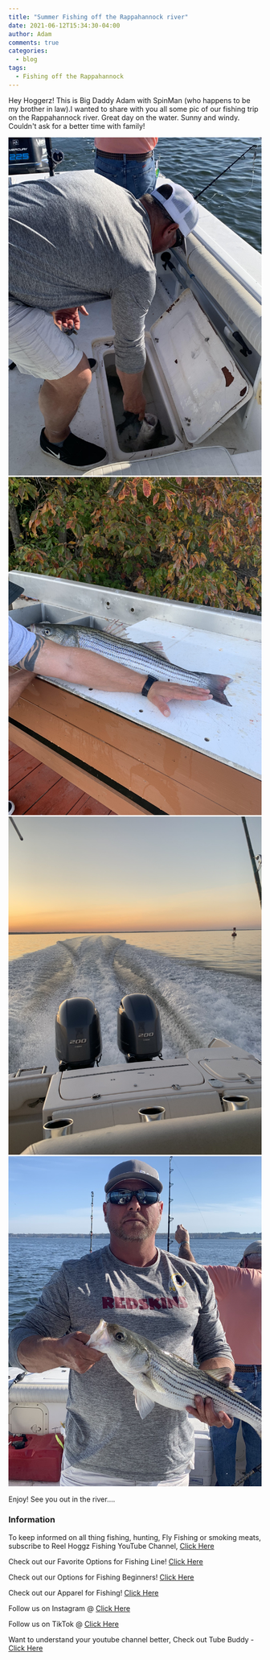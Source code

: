 ```yaml
---
title: "Summer Fishing off the Rappahannock river"
date: 2021-06-12T15:34:30-04:00
author: Adam
comments: true
categories:
  - blog
tags:
  - Fishing off the Rappahannock  
---
```


Hey Hoggerz! This is Big Daddy Adam with SpinMan (who happens to be my brother in law).I wanted to share with you all some pic of our fishing trip on the Rappahannock river. Great day on the water. Sunny and windy. Couldn't ask for a better time with family!

![Fred and Adam](/assets/images/IMG_0775.jpg)<br/>
![Guys](/assets/images/IMG_0777.jpg)<br/>
![Fred](/assets/images/IMG_0780.jpg)<br/>
![Fred](/assets/images/Fullsizerender_2.jpg)<br/>

Enjoy! See you out in the river.... 

### Information
<div class="col-md-4">

<div class="sticky-top sticky-top-80">
<p>To keep informed on all thing fishing, hunting, Fly Fishing or smoking meats, subscribe to Reel Hoggz Fishing YouTube Channel, <a target="_blank" href="ttps://www.youtube.com/embed/kqFTDsK3Ymw">Click Here  <i class="fab fa-youtube"></i></a></p>

<p>Check out our Favorite Options for Fishing Line!
<a target="_blank" href="https://kit.co/jrspinella/fishing-line-kit">Click Here  <i class="fab fa-browser"></i></a></p>

<p>Check out our Options for Fishing Beginners!
<a target="_blank" href="https://kit.co/jrspinella/fishing-rod-kit">Click Here  <i class="fab fa-browser">
</i></a></p>

<p>Check out our Apparel for Fishing!
<a target="_blank" href="https://kit.co/reelhoggzfishing/fishing-apparel">Click Here  <i class="fab fa-browser">
</i></a></p>

<p>Follow us on Instagram @ <a target="_blank" href="https://www.instagram.com/reelhoggz/">Click Here  <i class="fab fa-instagram"></i></a></p>

<p>Follow us on TikTok @ <a target="_blank" href="https://www.tiktok.com/@reelhoggzfishing?lang=en">Click Here  <i class="fab fa-tiktok"></i></a></p>

<p>Want to understand your youtube channel better, Check out Tube Buddy - <a target="_blank" href="https://www.tubebuddy.com/reelhoggzfishing](https://www.tubebuddy.com/reelhoggzfishing">Click Here  <i class="fab fa-browser"></i></a></p>

</div>
</div>